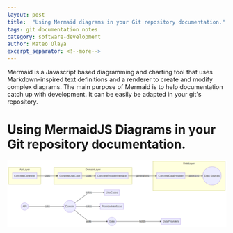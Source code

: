 ```yaml
---
layout: post
title:  "Using Mermaid diagrams in your Git repository documentation."
tags: git documentation notes
category: software-development
author: Mateo Olaya
excerpt_separator: <!--more-->
---
```


Mermaid is a Javascript based diagramming and charting tool that uses Markdown-inspired text definitions and a renderer to create and modify complex diagrams. The main purpose of Mermaid is to help documentation catch up with development. It can be easily be adapted in your git's repository.

<!--more-->

# Using MermaidJS Diagrams in your Git repository documentation.

![Image](/includes/images/2020-10-05-using-mermaid-diagrams-in-your-git-repository-documentation/server_overview.mmd.png)